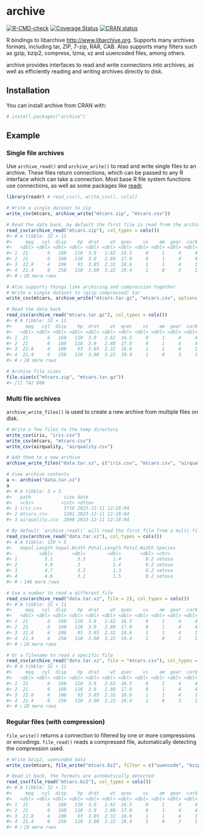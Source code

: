 
<!-- README.md is generated from README.Rmd. Please edit that file -->

# archive

<!-- badges: start -->

[![R-CMD-check](https://github.com/r-lib/archive/workflows/R-CMD-check/badge.svg)](https://github.com/r-lib/archive/actions)
[![Coverage
Status](https://img.shields.io/codecov/c/github/r-lib/archive/main)](https://app.codecov.io/github/r-lib/archive?branch=main)
[![CRAN
status](https://www.r-pkg.org/badges/version/archive)](https://CRAN.R-project.org/package=archive)
<!-- badges: end -->

R bindings to libarchive <http://www.libarchive.org>. Supports many
archives formats, including tar, ZIP, 7-zip, RAR, CAB. Also supports
many filters such as gzip, bzip2, compress, lzma, xz and uuencoded
files, among others.

archive provides interfaces to read and write connections into archives,
as well as efficiently reading and writing archives directly to disk.

## Installation

You can install archive from CRAN with:

``` r
# install.packages("archive")
```

## Example

### Single file archives

Use `archive_read()` and `archive_write()` to read and write single
files to an archive. These files return connections, which can be passed
to any R interface which can take a connection. Most base R file system
functions use connections, as well as some packages like
[readr](https://readr.tidyverse.org/).

``` r
library(readr) # read_csv(), write_csv(), cols()

# Write a single dataset to zip
write_csv(mtcars, archive_write("mtcars.zip", "mtcars.csv"))

# Read the data back, by default the first file is read from the archive.
read_csv(archive_read("mtcars.zip"), col_types = cols())
#> # A tibble: 32 × 11
#>     mpg   cyl  disp    hp  drat    wt  qsec    vs    am  gear  carb
#>   <dbl> <dbl> <dbl> <dbl> <dbl> <dbl> <dbl> <dbl> <dbl> <dbl> <dbl>
#> 1  21       6   160   110  3.9   2.62  16.5     0     1     4     4
#> 2  21       6   160   110  3.9   2.88  17.0     0     1     4     4
#> 3  22.8     4   108    93  3.85  2.32  18.6     1     1     4     1
#> 4  21.4     6   258   110  3.08  3.22  19.4     1     0     3     1
#> # ℹ 28 more rows

# Also supports things like archiving and compression together
# Write a single dataset to (gzip compressed) tar
write_csv(mtcars, archive_write("mtcars.tar.gz", "mtcars.csv", options = "compression-level=9"))

# Read the data back
read_csv(archive_read("mtcars.tar.gz"), col_types = cols())
#> # A tibble: 32 × 11
#>     mpg   cyl  disp    hp  drat    wt  qsec    vs    am  gear  carb
#>   <dbl> <dbl> <dbl> <dbl> <dbl> <dbl> <dbl> <dbl> <dbl> <dbl> <dbl>
#> 1  21       6   160   110  3.9   2.62  16.5     0     1     4     4
#> 2  21       6   160   110  3.9   2.88  17.0     0     1     4     4
#> 3  22.8     4   108    93  3.85  2.32  18.6     1     1     4     1
#> 4  21.4     6   258   110  3.08  3.22  19.4     1     0     3     1
#> # ℹ 28 more rows

# Archive file sizes
file.size(c("mtcars.zip", "mtcars.tar.gz"))
#> [1] 742 808
```

### Multi file archives

`archive_write_files()` is used to create a new archive from multiple
files on disk.

``` r
# Write a few files to the temp directory
write_csv(iris, "iris.csv")
write_csv(mtcars, "mtcars.csv")
write_csv(airquality, "airquality.csv")

# Add them to a new archive
archive_write_files("data.tar.xz", c("iris.csv", "mtcars.csv", "airquality.csv"))

# View archive contents
a <- archive("data.tar.xz")
a
#> # A tibble: 3 × 3
#>   path            size date               
#>   <chr>          <int> <dttm>             
#> 1 iris.csv        3716 2023-12-11 12:18:04
#> 2 mtcars.csv      1281 2023-12-11 12:18:04
#> 3 airquality.csv  2890 2023-12-11 12:18:04

# By default `archive_read()` will read the first file from a multi-file archive.
read_csv(archive_read("data.tar.xz"), col_types = cols())
#> # A tibble: 150 × 5
#>   Sepal.Length Sepal.Width Petal.Length Petal.Width Species
#>          <dbl>       <dbl>        <dbl>       <dbl> <chr>  
#> 1          5.1         3.5          1.4         0.2 setosa 
#> 2          4.9         3            1.4         0.2 setosa 
#> 3          4.7         3.2          1.3         0.2 setosa 
#> 4          4.6         3.1          1.5         0.2 setosa 
#> # ℹ 146 more rows

# Use a number to read a different file
read_csv(archive_read("data.tar.xz", file = 2), col_types = cols())
#> # A tibble: 32 × 11
#>     mpg   cyl  disp    hp  drat    wt  qsec    vs    am  gear  carb
#>   <dbl> <dbl> <dbl> <dbl> <dbl> <dbl> <dbl> <dbl> <dbl> <dbl> <dbl>
#> 1  21       6   160   110  3.9   2.62  16.5     0     1     4     4
#> 2  21       6   160   110  3.9   2.88  17.0     0     1     4     4
#> 3  22.8     4   108    93  3.85  2.32  18.6     1     1     4     1
#> 4  21.4     6   258   110  3.08  3.22  19.4     1     0     3     1
#> # ℹ 28 more rows

# Or a filename to read a specific file
read_csv(archive_read("data.tar.xz", file = "mtcars.csv"), col_types = cols())
#> # A tibble: 32 × 11
#>     mpg   cyl  disp    hp  drat    wt  qsec    vs    am  gear  carb
#>   <dbl> <dbl> <dbl> <dbl> <dbl> <dbl> <dbl> <dbl> <dbl> <dbl> <dbl>
#> 1  21       6   160   110  3.9   2.62  16.5     0     1     4     4
#> 2  21       6   160   110  3.9   2.88  17.0     0     1     4     4
#> 3  22.8     4   108    93  3.85  2.32  18.6     1     1     4     1
#> 4  21.4     6   258   110  3.08  3.22  19.4     1     0     3     1
#> # ℹ 28 more rows
```

### Regular files (with compression)

`file_write()` returns a connection to filtered by one or more
compressions or encodings. `file_read()` reads a compressed file,
automatically detecting the compression used.

``` r
# Write bzip2, uuencoded data
write_csv(mtcars, file_write("mtcars.bz2", filter = c("uuencode", "bzip2")))

# Read it back, the formats are automatically detected
read_csv(file_read("mtcars.bz2"), col_types = cols())
#> # A tibble: 32 × 11
#>     mpg   cyl  disp    hp  drat    wt  qsec    vs    am  gear  carb
#>   <dbl> <dbl> <dbl> <dbl> <dbl> <dbl> <dbl> <dbl> <dbl> <dbl> <dbl>
#> 1  21       6   160   110  3.9   2.62  16.5     0     1     4     4
#> 2  21       6   160   110  3.9   2.88  17.0     0     1     4     4
#> 3  22.8     4   108    93  3.85  2.32  18.6     1     1     4     1
#> 4  21.4     6   258   110  3.08  3.22  19.4     1     0     3     1
#> # ℹ 28 more rows
```
